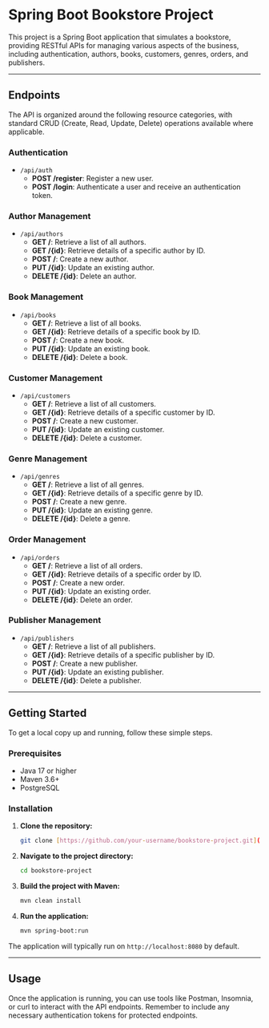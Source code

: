 # Spring Boot Bookstore Project

This project is a Spring Boot application that simulates a bookstore, providing RESTful APIs for managing various aspects of the business, including authentication, authors, books, customers, genres, orders, and publishers.

---

## Endpoints

The API is organized around the following resource categories, with standard CRUD (Create, Read, Update, Delete) operations available where applicable.

### Authentication

* `/api/auth`
    * **POST /register**: Register a new user.
    * **POST /login**: Authenticate a user and receive an authentication token.

### Author Management

* `/api/authors`
    * **GET /**: Retrieve a list of all authors.
    * **GET /{id}**: Retrieve details of a specific author by ID.
    * **POST /**: Create a new author.
    * **PUT /{id}**: Update an existing author.
    * **DELETE /{id}**: Delete an author.

### Book Management

* `/api/books`
    * **GET /**: Retrieve a list of all books.
    * **GET /{id}**: Retrieve details of a specific book by ID.
    * **POST /**: Create a new book.
    * **PUT /{id}**: Update an existing book.
    * **DELETE /{id}**: Delete a book.

### Customer Management

* `/api/customers`
    * **GET /**: Retrieve a list of all customers.
    * **GET /{id}**: Retrieve details of a specific customer by ID.
    * **POST /**: Create a new customer.
    * **PUT /{id}**: Update an existing customer.
    * **DELETE /{id}**: Delete a customer.

### Genre Management

* `/api/genres`
    * **GET /**: Retrieve a list of all genres.
    * **GET /{id}**: Retrieve details of a specific genre by ID.
    * **POST /**: Create a new genre.
    * **PUT /{id}**: Update an existing genre.
    * **DELETE /{id}**: Delete a genre.

### Order Management

* `/api/orders`
    * **GET /**: Retrieve a list of all orders.
    * **GET /{id}**: Retrieve details of a specific order by ID.
    * **POST /**: Create a new order.
    * **PUT /{id}**: Update an existing order.
    * **DELETE /{id}**: Delete an order.

### Publisher Management

* `/api/publishers`
    * **GET /**: Retrieve a list of all publishers.
    * **GET /{id}**: Retrieve details of a specific publisher by ID.
    * **POST /**: Create a new publisher.
    * **PUT /{id}**: Update an existing publisher.
    * **DELETE /{id}**: Delete a publisher.

---

## Getting Started

To get a local copy up and running, follow these simple steps.

### Prerequisites

* Java 17 or higher
* Maven 3.6+
* PostgreSQL

### Installation

1.  **Clone the repository:**
    ```bash
    git clone [https://github.com/your-username/bookstore-project.git](https://github.com/your-username/bookstore-project.git)
    ```
2.  **Navigate to the project directory:**
    ```bash
    cd bookstore-project
    ```
3.  **Build the project with Maven:**
    ```bash
    mvn clean install
    ```
4.  **Run the application:**
    ```bash
    mvn spring-boot:run
    ```

The application will typically run on `http://localhost:8080` by default.

---

## Usage

Once the application is running, you can use tools like Postman, Insomnia, or curl to interact with the API endpoints. Remember to include any necessary authentication tokens for protected endpoints.
